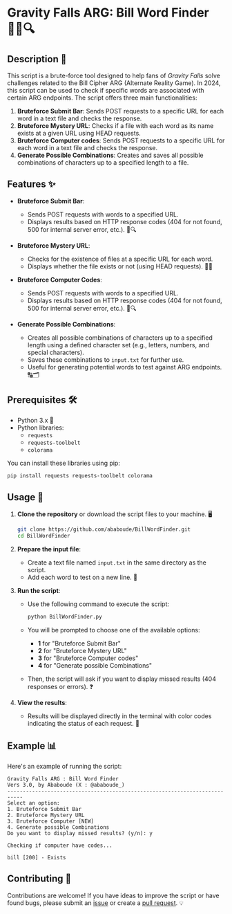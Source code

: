 # Gravity Falls ARG: Bill Word Finder 🕵️‍♂️🔍

## Description 📜

This script is a brute-force tool designed to help fans of *Gravity Falls* solve challenges related to the Bill Cipher ARG (Alternate Reality Game). In 2024, this script can be used to check if specific words are associated with certain ARG endpoints. The script offers three main functionalities:

1. **Bruteforce Submit Bar**: Sends POST requests to a specific URL for each word in a text file and checks the response.
2. **Bruteforce Mystery URL**: Checks if a file with each word as its name exists at a given URL using HEAD requests.
3. **Bruteforce Computer codes**: Sends POST requests to a specific URL for each word in a text file and checks the response.
4. **Generate Possible Combinations**: Creates and saves all possible combinations of characters up to a specified length to a file.

## Features ✨

- **Bruteforce Submit Bar**:
  - Sends POST requests with words to a specified URL.
  - Displays results based on HTTP response codes (404 for not found, 500 for internal server error, etc.). 🚫🔍

- **Bruteforce Mystery URL**:
  - Checks for the existence of files at a specific URL for each word.
  - Displays whether the file exists or not (using HEAD requests). 📁✅

- **Bruteforce Computer Codes**:
  - Sends POST requests with words to a specified URL.
  - Displays results based on HTTP response codes (404 for not found, 500 for internal server error, etc.). 🚫🔍

- **Generate Possible Combinations**:
  - Creates all possible combinations of characters up to a specified length using a defined character set (e.g., letters, numbers, and special characters).
  - Saves these combinations to `input.txt` for further use.
  - Useful for generating potential words to test against ARG endpoints. 🔠🗂️

## Prerequisites 🛠️

- Python 3.x 🐍
- Python libraries:
  - `requests`
  - `requests-toolbelt`
  - `colorama`

You can install these libraries using pip:

```bash
pip install requests requests-toolbelt colorama
```

## Usage 🚀

1. **Clone the repository** or download the script files to your machine. 🖥️

   ```bash
   git clone https://github.com/ababoude/BillWordFinder.git
   cd BillWordFinder
   ```

2. **Prepare the input file**:
   - Create a text file named `input.txt` in the same directory as the script.
   - Add each word to test on a new line. 📝

3. **Run the script**:
   - Use the following command to execute the script:

     ```bash
     python BillWordFinder.py
     ```

   - You will be prompted to choose one of the available options:
     - **1** for "Bruteforce Submit Bar" 
     - **2** for "Bruteforce Mystery URL"
     - **3** for "Bruteforce Computer codes"
     - **4** for "Generate possible Combinations"

   - Then, the script will ask if you want to display missed results (404 responses or errors). ❓

4. **View the results**:
   - Results will be displayed directly in the terminal with color codes indicating the status of each request. 🌈

## Example 📊

Here's an example of running the script:

```
Gravity Falls ARG : Bill Word Finder
Vers 3.0, by Ababoude (X : @ababoude_)
---------------------------------------------------------------------------
Select an option:
1. Bruteforce Submit Bar
2. Bruteforce Mystery URL
3. Bruteforce Computer [NEW]
4. Generate possible Combinations
Do you want to display missed results? (y/n): y

Checking if computer have codes...

bill [200] - Exists
```

## Contributing 🤝

Contributions are welcome! If you have ideas to improve the script or have found bugs, please submit an [issue](https://github.com/ababoude/BillWordFinder/issues) or create a [pull request](https://github.com/ababoude/BillWordFinder/pulls). 💡
